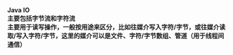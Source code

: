 <strong>Java IO<strong></br>
主要包括字节流和字符流</br>
主要用于读写操作，一般按用途来区分，比如往媒介写入字符/字节，或往媒介读取/写入字符/字节，这里的媒介可以是文件、字符/字节数组、管道（用于线程间通信）</br>
